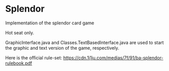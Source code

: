 # Splendor
Implementation of the splendor card game

Hot seat only. 

GraphicInterface.java and Classes.TextBasedInterface.java are used to start the graphic and text version of the game, respectively. 

Here is the official rule-set:
https://cdn.1j1ju.com/medias/7f/91/ba-splendor-rulebook.pdf

